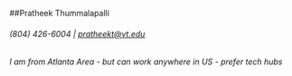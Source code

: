 ##Pratheek Thummalapalli
###### (804) 426-6004 |   pratheekt@vt.edu 
###### I am from Atlanta Area - but can work anywhere in US - prefer tech hubs


